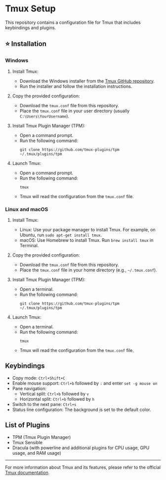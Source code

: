 # Tmux Setup

This repository contains a configuration file for Tmux that includes keybindings and plugins.

## ⭐ Installation

### Windows

1. Install Tmux:
   - Download the Windows installer from the [Tmux GitHub repository](https://github.com/tmux/tmux/releases).
   - Run the installer and follow the installation instructions.

2. Copy the provided configuration:
   - Download the `tmux.conf` file from this repository.
   - Place the `tmux.conf` file in your user directory (usually `C:\Users\YourUsername`).

3. Install Tmux Plugin Manager (TPM):
   - Open a command prompt.
   - Run the following command:
     ```
     git clone https://github.com/tmux-plugins/tpm ~/.tmux/plugins/tpm
     ```

4. Launch Tmux:
   - Open a command prompt.
   - Run the following command:
     ```
     tmux
     ```
   - Tmux will read the configuration from the `tmux.conf` file.

### Linux and macOS

1. Install Tmux:
   - Linux: Use your package manager to install Tmux. For example, on Ubuntu, run `sudo apt-get install tmux`.
   - macOS: Use Homebrew to install Tmux. Run `brew install tmux` in Terminal.

2. Copy the provided configuration:
   - Download the `tmux.conf` file from this repository.
   - Place the `tmux.conf` file in your home directory (e.g., `~/.tmux.conf`).

3. Install Tmux Plugin Manager (TPM):
   - Open a terminal.
   - Run the following command:
     ```
     git clone https://github.com/tmux-plugins/tpm ~/.tmux/plugins/tpm
     ```

4. Launch Tmux:
   - Open a terminal.
   - Run the following command:
     ```
     tmux
     ```
   - Tmux will read the configuration from the `tmux.conf` file.

## Keybindings

- Copy mode: `Ctrl+Shift+C`
- Enable mouse support: `Ctrl+b` followed by `:` and enter `set -g mouse on`
- Pane navigation:
  - Vertical split: `Ctrl+b` followed by `v`
  - Horizontal split: `Ctrl+b` followed by `h`
- Switch to the next pane: `Ctrl+s`
- Status line configuration: The background is set to the default color.

## List of Plugins

- TPM (Tmux Plugin Manager)
- Tmux Sensible
- Dracula (with powerline and additional plugins for CPU usage, GPU usage, and RAM usage)

---

For more information about Tmux and its features, please refer to the official [Tmux documentation](https://github.com/tmux/tmux/wiki).
